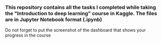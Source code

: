 ### This repository contains all the tasks I completed while taking the "Introduction to deep learning" course in Kaggle. The files are in Jupyter Notebook format (.ipynb)

Do not forget to put the screenshot of the dashboard that shows your progress in the course
